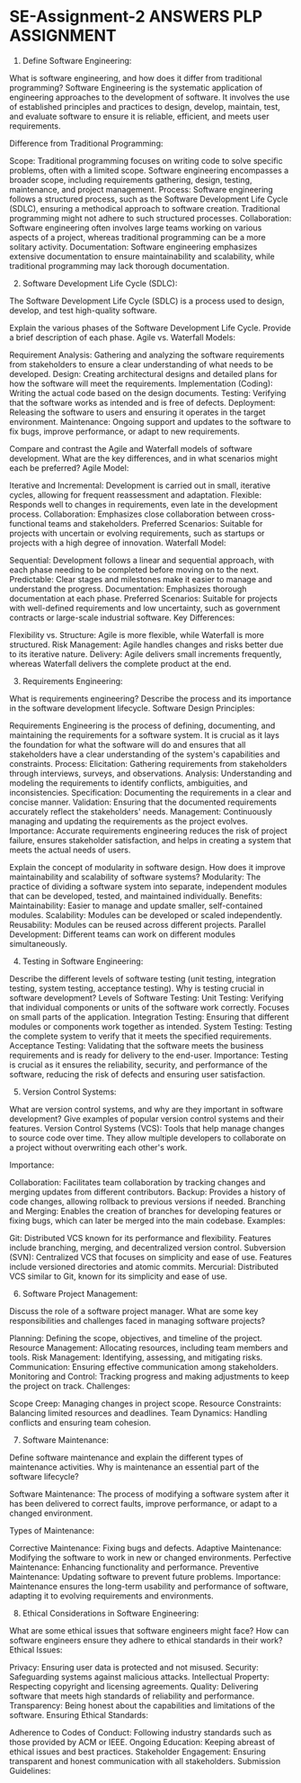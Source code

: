 # SE-Assignment-2 ANSWERS PLP ASSIGNMENT

1. Define Software Engineering:

What is software engineering, and how does it differ from traditional programming?
Software Engineering is the systematic application of engineering approaches to the development of software. It involves the use of established principles and practices to design, develop, maintain, test, and evaluate software to ensure it is reliable, efficient, and meets user requirements.

Difference from Traditional Programming:

Scope: Traditional programming focuses on writing code to solve specific problems, often with a limited scope. Software engineering encompasses a broader scope, including requirements gathering, design, testing, maintenance, and project management.
Process: Software engineering follows a structured process, such as the Software Development Life Cycle (SDLC), ensuring a methodical approach to software creation. Traditional programming might not adhere to such structured processes.
Collaboration: Software engineering often involves large teams working on various aspects of a project, whereas traditional programming can be a more solitary activity.
Documentation: Software engineering emphasizes extensive documentation to ensure maintainability and scalability, while traditional programming may lack thorough documentation.

2. Software Development Life Cycle (SDLC):

The Software Development Life Cycle (SDLC) is a process used to design, develop, and test high-quality software.

Explain the various phases of the Software Development Life Cycle. Provide a brief description of each phase.
Agile vs. Waterfall Models:

Requirement Analysis: Gathering and analyzing the software requirements from stakeholders to ensure a clear understanding of what needs to be developed.
Design: Creating architectural designs and detailed plans for how the software will meet the requirements.
Implementation (Coding): Writing the actual code based on the design documents.
Testing: Verifying that the software works as intended and is free of defects.
Deployment: Releasing the software to users and ensuring it operates in the target environment.
Maintenance: Ongoing support and updates to the software to fix bugs, improve performance, or adapt to new requirements.

Compare and contrast the Agile and Waterfall models of software development. What are the key differences, and in what scenarios might each be preferred?
Agile Model:

Iterative and Incremental: Development is carried out in small, iterative cycles, allowing for frequent reassessment and adaptation.
Flexible: Responds well to changes in requirements, even late in the development process.
Collaboration: Emphasizes close collaboration between cross-functional teams and stakeholders.
Preferred Scenarios: Suitable for projects with uncertain or evolving requirements, such as startups or projects with a high degree of innovation.
Waterfall Model:

Sequential: Development follows a linear and sequential approach, with each phase needing to be completed before moving on to the next.
Predictable: Clear stages and milestones make it easier to manage and understand the progress.
Documentation: Emphasizes thorough documentation at each phase.
Preferred Scenarios: Suitable for projects with well-defined requirements and low uncertainty, such as government contracts or large-scale industrial software.
Key Differences:

Flexibility vs. Structure: Agile is more flexible, while Waterfall is more structured.
Risk Management: Agile handles changes and risks better due to its iterative nature.
Delivery: Agile delivers small increments frequently, whereas Waterfall delivers the complete product at the end.

3. Requirements Engineering:

What is requirements engineering? Describe the process and its importance in the software development lifecycle.
Software Design Principles:

Requirements Engineering is the process of defining, documenting, and maintaining the requirements for a software system. It is crucial as it lays the foundation for what the software will do and ensures that all stakeholders have a clear understanding of the system's capabilities and constraints.
Process:
Elicitation: Gathering requirements from stakeholders through interviews, surveys, and observations.
Analysis: Understanding and modeling the requirements to identify conflicts, ambiguities, and inconsistencies.
Specification: Documenting the requirements in a clear and concise manner.
Validation: Ensuring that the documented requirements accurately reflect the stakeholders' needs.
Management: Continuously managing and updating the requirements as the project evolves.
Importance: Accurate requirements engineering reduces the risk of project failure, ensures stakeholder satisfaction, and helps in creating a system that meets the actual needs of users.

Explain the concept of modularity in software design. How does it improve maintainability and scalability of software systems?
Modularity: The practice of dividing a software system into separate, independent modules that can be developed, tested, and maintained individually.
Benefits:
Maintainability: Easier to manage and update smaller, self-contained modules.
Scalability: Modules can be developed or scaled independently.
Reusability: Modules can be reused across different projects.
Parallel Development: Different teams can work on different modules simultaneously.

4. Testing in Software Engineering:

Describe the different levels of software testing (unit testing, integration testing, system testing, acceptance testing). Why is testing crucial in software development?
Levels of Software Testing:
Unit Testing: Verifying that individual components or units of the software work correctly. Focuses on small parts of the application.
Integration Testing: Ensuring that different modules or components work together as intended.
System Testing: Testing the complete system to verify that it meets the specified requirements.
Acceptance Testing: Validating that the software meets the business requirements and is ready for delivery to the end-user.
Importance: Testing is crucial as it ensures the reliability, security, and performance of the software, reducing the risk of defects and ensuring user satisfaction.

5. Version Control Systems:

What are version control systems, and why are they important in software development? Give examples of popular version control systems and their features.
Version Control Systems (VCS): Tools that help manage changes to source code over time. They allow multiple developers to collaborate on a project without overwriting each other's work.

Importance:

Collaboration: Facilitates team collaboration by tracking changes and merging updates from different contributors.
Backup: Provides a history of code changes, allowing rollback to previous versions if needed.
Branching and Merging: Enables the creation of branches for developing features or fixing bugs, which can later be merged into the main codebase.
Examples:

Git: Distributed VCS known for its performance and flexibility. Features include branching, merging, and decentralized version control.
Subversion (SVN): Centralized VCS that focuses on simplicity and ease of use. Features include versioned directories and atomic commits.
Mercurial: Distributed VCS similar to Git, known for its simplicity and ease of use.

6. Software Project Management:

Discuss the role of a software project manager. What are some key responsibilities and challenges faced in managing software projects?

Planning: Defining the scope, objectives, and timeline of the project.
Resource Management: Allocating resources, including team members and tools.
Risk Management: Identifying, assessing, and mitigating risks.
Communication: Ensuring effective communication among stakeholders.
Monitoring and Control: Tracking progress and making adjustments to keep the project on track.
Challenges:

Scope Creep: Managing changes in project scope.
Resource Constraints: Balancing limited resources and deadlines.
Team Dynamics: Handling conflicts and ensuring team cohesion.

7. Software Maintenance:

Define software maintenance and explain the different types of maintenance activities. Why is maintenance an essential part of the software lifecycle?

Software Maintenance: The process of modifying a software system after it has been delivered to correct faults, improve performance, or adapt to a changed environment.

Types of Maintenance:

Corrective Maintenance: Fixing bugs and defects.
Adaptive Maintenance: Modifying the software to work in new or changed environments.
Perfective Maintenance: Enhancing functionality and performance.
Preventive Maintenance: Updating software to prevent future problems.
Importance: Maintenance ensures the long-term usability and performance of software, adapting it to evolving requirements and environments.

8. Ethical Considerations in Software Engineering:

What are some ethical issues that software engineers might face? How can software engineers ensure they adhere to ethical standards in their work?
Ethical Issues:

Privacy: Ensuring user data is protected and not misused.
Security: Safeguarding systems against malicious attacks.
Intellectual Property: Respecting copyright and licensing agreements.
Quality: Delivering software that meets high standards of reliability and performance.
Transparency: Being honest about the capabilities and limitations of the software.
Ensuring Ethical Standards:

Adherence to Codes of Conduct: Following industry standards such as those provided by ACM or IEEE.
Ongoing Education: Keeping abreast of ethical issues and best practices.
Stakeholder Engagement: Ensuring transparent and honest communication with all stakeholders.
Submission Guidelines:
